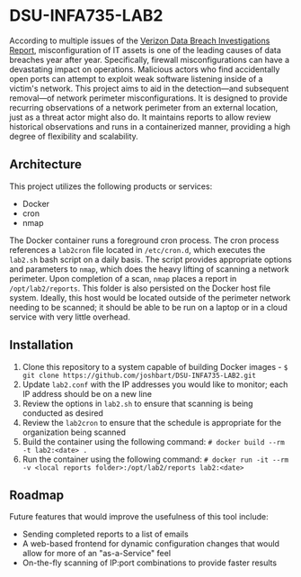 # DSU-INFA735-LAB2

According to multiple issues of the [Verizon Data Breach Investigations Report](https://www.verizon.com/business/resources/reports/dbir/), misconfiguration of IT assets is one of the leading causes of data breaches year after year. Specifically, firewall misconfigurations can have a devastating impact on operations. Malicious actors who find accidentally open ports can attempt to exploit weak software listening inside of a victim's network. This project aims to aid in the detection—and subsequent removal—of network perimeter misconfigurations. It is designed to provide recurring observations of a network perimeter from an external location, just as a threat actor might also do. It maintains reports to allow review historical observations and runs in a containerized manner, providing a high degree of flexibility and scalability.

## Architecture

This project utilizes the following products or services:
- Docker
- cron
- nmap

The Docker container runs a foreground cron process. The cron process references a `lab2cron` file located in `/etc/cron.d`, which executes the `lab2.sh` bash script on a daily basis. The script provides appropriate options and parameters to `nmap`, which does the heavy lifting of scanning a network perimeter. Upon completion of a scan, `nmap` places a report in `/opt/lab2/reports`. This folder is also persisted on the Docker host file system.  Ideally, this host would be located outside of the perimeter network needing to be scanned; it should be able to be run on a laptop or in a cloud service with very little overhead.

## Installation

1. Clone this repository to a system capable of building Docker images - `$ git clone https://github.com/joshbart/DSU-INFA735-LAB2.git`
2. Update `lab2.conf` with the IP addresses you would like to monitor; each IP address should be on a new line
3. Review the options in `lab2.sh` to ensure that scanning is being conducted as desired
4. Review the `lab2cron` to ensure that the schedule is appropriate for the organization being scanned
5. Build the container using the following command: `# docker build --rm -t lab2:<date> .`
6. Run the container using the following command: `# docker run -it --rm -v <local reports folder>:/opt/lab2/reports lab2:<date>`

## Roadmap

Future features that would improve the usefulness of this tool include:
- Sending completed reports to a list of emails
- A web-based frontend for dynamic configuration changes that would allow for more of an "as-a-Service" feel
- On-the-fly scanning of IP:port combinations to provide faster results
